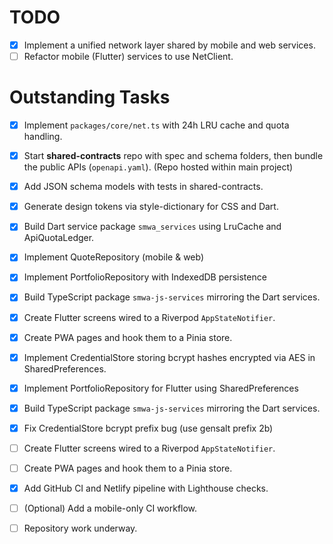 # TODO

- [x] Implement a unified network layer shared by mobile and web services.
- [ ] Refactor mobile (Flutter) services to use NetClient.

# Outstanding Tasks

- [x] Implement `packages/core/net.ts` with 24h LRU cache and quota handling.
- [x] Start **shared-contracts** repo with spec and schema folders, then bundle the public APIs (`openapi.yaml`). (Repo hosted within main project)
- [x] Add JSON schema models with tests in shared-contracts.
- [x] Generate design tokens via style-dictionary for CSS and Dart.
- [x] Build Dart service package `smwa_services` using LruCache and ApiQuotaLedger.
- [x] Implement QuoteRepository (mobile & web)
- [x] Implement PortfolioRepository with IndexedDB persistence
- [x] Build TypeScript package `smwa-js-services` mirroring the Dart services.
- [x] Create Flutter screens wired to a Riverpod `AppStateNotifier`.
- [x] Create PWA pages and hook them to a Pinia store.
- [x] Implement CredentialStore storing bcrypt hashes encrypted via AES in SharedPreferences.
- [x] Implement PortfolioRepository for Flutter using SharedPreferences
- [x] Build TypeScript package `smwa-js-services` mirroring the Dart services.
- [x] Fix CredentialStore bcrypt prefix bug (use gensalt prefix 2b)
- [ ] Create Flutter screens wired to a Riverpod `AppStateNotifier`.
- [ ] Create PWA pages and hook them to a Pinia store.
- [x] Add GitHub CI and Netlify pipeline with Lighthouse checks.
- [ ] (Optional) Add a mobile-only CI workflow.
- [ ] Repository work underway.


